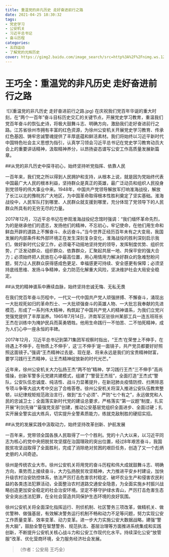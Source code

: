 ```yaml
---
title: 重温党的非凡历史 走好奋进前行之路
date: 2021-04-25 18:30:32
tags:
- 党史学习
- 公安机关
- 习近平总书记
- 奋斗历程
categories:
- 五四运动
- 了解党的光辉历史
cover: https://gimg2.baidu.com/image_search/src=http%3A%2F%2Fnimg.ws.126.net%2F%3Furl%3Dhttp%253A%252F%252Fdingyue.ws.126.net%252F2021%252F0404%252F9215b256j00qr0meg000wc000hs007fc.jpg%26thumbnail%3D650x2147483647%26quality%3D80%26type%3Djpg&refer=http%3A%2F%2Fnimg.ws.126.net&app=2002&size=f9999,10000&q=a80&n=0&g=0n&fmt=jpeg?sec=1623245304&t=0b9dab8db383aeaacac581c17aa956c2
---
```


# 王巧全：重温党的非凡历史 走好奋进前行之路

​		![](重温党的非凡历史 走好奋进前行之路.jpg)
		在庆祝我们党百年华诞的重大时刻，在“两个一百年”奋斗目标历史交汇的关键节点，开展党史学习教育，重温我们党百年奋斗的恢弘史诗，将极大鼓舞斗志、明确方向，激励我们走好奋进前行之路。江苏省徐州市拥有丰富的红色资源，为徐州公安机关开展党史学习教育、传承红色基因、铸牢忠诚警魂提供了丰厚底蕴和鲜活素材。我们将始终以习近平新时代中国特色社会主义思想为指引，认真学习领会习近平总书记在党史学习教育动员大会上的重要讲话精神，汲取精神养分，以昂扬姿态谱写公安工作高质量发展新篇章。

##从党的非凡历史中探寻初心，始终坚持听党指挥、依靠人民

一百年来，我们党之所以得到人民拥护和支持，从根本上说，就是因为党始终代表中国最广大人民的根本利益，坚持群众是真正的英雄，最广泛动员和组织人民投身到党领导的伟大事业中来。1948年，中国共产党领导解放军打响淮海战役，解放了长江以北的豫皖苏广大地区，为中国革命取得根本性胜利奠定了坚实基础。淮海战役中，人民军队打到哪里、人民群众就支援到哪里，充分体现了党领导下的人民群众所具有的无穷无尽的力量。

2017年12月，习近平总书记在参观淮海战役纪念馆时强调：“我们缅怀革命先烈，为的是继承他们的遗志，发扬他们的精神，不忘初心，牢记使命，在他们用生命和鲜血开辟的道路上不懈奋斗、永远奋斗。”当今世界正经历百年未有之大变局，我国发展的内部条件和外部环境正在发生深刻复杂变化，淮海战役的胜利深刻启示我们，做好新时代公安工作，必须毫不动摇地坚持党的领导，发挥制度优势、组织优势，广泛发动群众、组织群众、依靠群众，汇聚起共居一地、共保平安的强大合力；必须始终把人民放在心中最高位置，用心用情用力解决好群众的急难愁盼问题，努力让人民群众获得感成色更足、幸福感更可持续、安全感更有保障；必须坚持底线思维、发扬斗争精神，全力防范化解重大风险，坚决维护社会大局安全稳定。

##从党的精神谱系中赓续血脉，始终坚持忠诚无悔、无私无畏

在我们党百年奋斗历程中，一代又一代中国共产党人顽强拼搏、不懈奋斗，涌现出一大批视死如归的革命烈士、一大批顽强奋斗的英雄人物、一大批忘我奉献的先进模范，形成了一系列伟大精神，构筑起了中国共产党人的精神谱系，为我们立党兴党强党提供了丰厚滋养。1965年7月14日，济南军区驻徐州某部工兵一连五班班长王杰在训练中为掩护民兵而英勇牺牲。他用生命践行一不怕苦、二不怕死精神，成为人们心中一座永恒的丰碑。

2017年12月，习近平总书记到第71集团军视察时指出，“王杰‘在荣誉上不伸手，在待遇上不伸手，在物质上不伸手’，这‘三不伸手’是一面镜子，共产党员都要好好照照这面镜子。”强调“王杰精神过去是、现在是、将来永远是我们的宝贵精神财富，要学习践行王杰精神，让王杰精神绽放新的时代光芒。”

近年来，徐州公安机关大力弘扬王杰“两不怕”精神，学习践行王杰“三不伸手”高尚情操，创新军警多元党建共建模式，组建了“警营王杰班”，全面打造“王杰式”警队，公安队伍忠诚度、纯洁性、战斗力显著提升，在新冠肺炎疫情防控、扫黑除恶专项斗争等大战大考中交出了合格答卷。徐州公安机关将深入推进公安队伍教育整顿，以纪律规矩规范政治言行，做到“五个必须”、严防“七个有之”，永远做党和人民的忠诚卫士；全面落实新时代党的建设总要求，严格落实“第一议题”制度，扎实开展“利剑先锋”“最强党支部”创建，推动公安基层党组织全面进步、全面过硬；扎实开展全警实战大练兵，切实提升全警素质能力，练就克敌制胜的硬招实招。

##从党的发展实践中汲取动力，始终坚持改革创新、护航发展

一百年来，党带领全国各族人民取得了一个个胜利。党的十八大以来，以习近平同志为核心的党中央把脱贫攻坚摆在治国理政的突出位置，经过8年艰苦奋斗，我国脱贫攻坚战取得了全面胜利，完成了消除绝对贫困的艰巨任务，创造了又一个彪炳史册的人间奇迹。

徐州是传统农业大市。徐州公安机关将用党的奋斗历程和伟大成就鼓舞斗志、明确方向，乘势而上接续奋斗，大力弘扬脱贫攻坚精神，大力推进平安乡村建设，加快升级农村治安防控体系，依法严厉打击危害农村稳定、破坏农业生产和侵害农民利益的各类违法犯罪活动，全面整治农村道路交通安全隐患，为全面实施乡村振兴战略创造更加安全稳定的社会治安环境。坚定不移守护绿水青山，严厉打击危害生态安全突出违法犯罪，在全社会营造共同保护生态环境的良好氛围。

徐州公安机关将全面深化指挥运行、刑侦机制、社区警务三项改革，做精机关、做优警种、做强基层，有效解决警务运行机制不畅和动力不足等问题，努力实现公安工作质量变革、效率变革、动力变革。进一步大力实施公安大数据战略，建强“警务大脑”，鼓励全警在智慧警务、规范执法、基层治理等方面推进系统集成和实践创新，不断提升公安机关核心战斗力和公安工作现代化水平。持续深化公安“放管服”改革、优化营商环境，全力服务经济社会发展。

> （作者：公安局 王巧全）